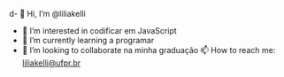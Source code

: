 d- 👋 Hi, I’m @liliakelli
- 👀 I’m interested in  codificar em JavaScript
- 🌱 I’m currently learning  a programar        
- 💞️ I’m looking to collaborate  na minha graduação
 📫 How to reach me: liliakelli@ufpr.br

<!---
liliakelli/liliakelli is a ✨ special ✨ repository because its `README.md` (this file) appears on your GitHub profile.
You can click the Preview link to take a look at your changes.
--->
